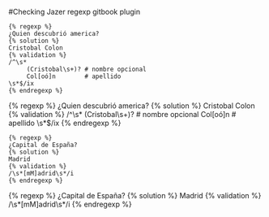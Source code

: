 #Checking Jazer regexp gitbook plugin

```
{% regexp %}
¿Quien descubrió america?
{% solution %}
Cristobal Colon
{% validation %}
/^\s*
     (Cristobal\s+)? # nombre opcional
     Col[oó]n        # apellido
\s*$/ix
{% endregexp %}
```

{% regexp %}
¿Quien descubrió america?
{% solution %}
Cristobal Colon
{% validation %}
/^\s*
     (Cristobal\s+)? # nombre opcional
     Col[oó]n        # apellido
\s*$/ix
{% endregexp %}

```
{% regexp %}
¿Capital de España?
{% solution %}
Madrid
{% validation %}
/\s*[mM]adrid\s*/i
{% endregexp %}
```

{% regexp %}
¿Capital de España?
{% solution %}
Madrid
{% validation %}
/\s*[mM]adrid\s*/i
{% endregexp %}
